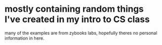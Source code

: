 # mostly containing random things I've created in my intro to CS class

many of the examples are from zybooks labs, hopefully theres no personal information in here.
